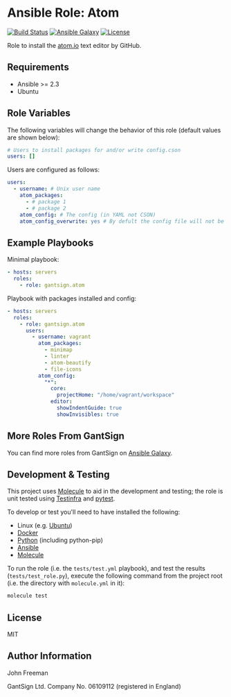 Ansible Role: Atom
==================

[![Build Status](https://travis-ci.org/gantsign/ansible-role-atom.svg?branch=master)](https://travis-ci.org/gantsign/ansible-role-atom)
[![Ansible Galaxy](https://img.shields.io/badge/ansible--galaxy-gantsign.atom-blue.svg)](https://galaxy.ansible.com/gantsign/atom)
[![License](https://img.shields.io/badge/license-MIT-blue.svg)](https://raw.githubusercontent.com/gantsign/ansible-role-atom/master/LICENSE)

Role to install the [atom.io](https://atom.io) text editor by GitHub.

Requirements
------------

* Ansible >= 2.3
* Ubuntu

Role Variables
--------------

The following variables will change the behavior of this role (default values
are shown below):

```yaml
# Users to install packages for and/or write config.cson
users: []
```

Users are configured as follows:

```yaml
users:
  - username: # Unix user name
    atom_packages:
      - # package 1
      - # package 2
    atom_config: # The config (in YAML not CSON)
    atom_config_overwrite: yes # By defult the config file will not be overwritten
```

Example Playbooks
-----------------

Minimal playbook:

```yaml
- hosts: servers
  roles:
    - role: gantsign.atom
```

Playbook with packages installed and config:

```yaml
- hosts: servers
  roles:
    - role: gantsign.atom
      users:
        - username: vagrant
          atom_packages:
            - minimap
            - linter
            - atom-beautify
            - file-icons
          atom_config:
            "*":
              core:
                projectHome: "/home/vagrant/workspace"
              editor:
                showIndentGuide: true
                showInvisibles: true
```

More Roles From GantSign
------------------------

You can find more roles from GantSign on
[Ansible Galaxy](https://galaxy.ansible.com/gantsign).

Development & Testing
---------------------

This project uses [Molecule](http://molecule.readthedocs.io/) to aid in the
development and testing; the role is unit tested using
[Testinfra](http://testinfra.readthedocs.io/) and
[pytest](http://docs.pytest.org/).

To develop or test you'll need to have installed the following:

* Linux (e.g. [Ubuntu](http://www.ubuntu.com/))
* [Docker](https://www.docker.com/)
* [Python](https://www.python.org/) (including python-pip)
* [Ansible](https://www.ansible.com/)
* [Molecule](http://molecule.readthedocs.io/)

To run the role (i.e. the `tests/test.yml` playbook), and test the results
(`tests/test_role.py`), execute the following command from the project root
(i.e. the directory with `molecule.yml` in it):

```bash
molecule test
```

License
-------

MIT

Author Information
------------------

John Freeman

GantSign Ltd.
Company No. 06109112 (registered in England)
